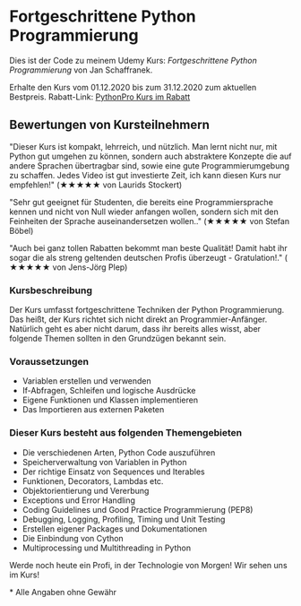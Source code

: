 # Fortgeschrittene Python Programmierung

Dies ist der Code zu meinem Udemy Kurs:
*Fortgeschrittene Python Programmierung* von Jan Schaffranek.

Erhalte den Kurs vom 01.12.2020 bis zum 31.12.2020 zum aktuellen Bestpreis.
Rabatt-Link: [PythonPro Kurs im Rabatt](https://www.udemy.com/course/fortgeschrittene-python-programmierung/?couponCode=FRANNECK_DEC_2020)

## Bewertungen von Kursteilnehmern

"Dieser Kurs ist kompakt, lehrreich, und nützlich. Man lernt nicht nur, mit Python gut umgehen zu können, sondern auch abstraktere Konzepte die auf andere Sprachen übertragbar sind, sowie eine gute Programmierumgebung zu schaffen. Jedes Video ist gut investierte Zeit, ich kann diesen Kurs nur empfehlen!" (★★★★★ von  Laurids Stockert)

"Sehr gut geeignet für Studenten, die bereits eine Programmiersprache kennen und nicht von Null wieder anfangen wollen, sondern sich mit den Feinheiten der Sprache auseinandersetzen wollen.." (★★★★★ von  Stefan Böbel)

"Auch bei ganz tollen Rabatten bekommt man beste Qualität! Damit habt ihr sogar die als streng geltenden deutschen Profis überzeugt - Gratulation!." ( ★★★★★ von  Jens-Jörg Plep)

### Kursbeschreibung

Der Kurs umfasst fortgeschrittene Techniken der Python Programmierung.
Das heißt, der Kurs richtet sich nicht direkt an Programmier-Anfänger.
Natürlich geht es aber nicht darum, dass ihr bereits alles wisst, aber folgende Themen sollten in den Grundzügen bekannt sein.

### Voraussetzungen

- Variablen erstellen und verwenden
- If-Abfragen, Schleifen und logische Ausdrücke
- Eigene Funktionen und Klassen implementieren
- Das Importieren aus externen Paketen

### Dieser Kurs besteht aus folgenden Themengebieten

- Die verschiedenen Arten, Python Code auszuführen
- Speicherverwaltung von Variablen in Python
- Der richtige Einsatz von Sequences und Iterables
- Funktionen, Decorators, Lambdas etc.
- Objektorientierung und Vererbung
- Exceptions und Error Handling
- Coding Guidelines und Good Practice Programmierung (PEP8)
- Debugging, Logging, Profiling, Timing und Unit Testing
- Erstellen eigener Packages und Dokumentationen
- Die Einbindung von Cython
- Multiprocessing und Multithreading in Python

Werde noch heute ein Profi, in der Technologie von Morgen!
Wir sehen uns im Kurs!


\* Alle Angaben ohne Gewähr
